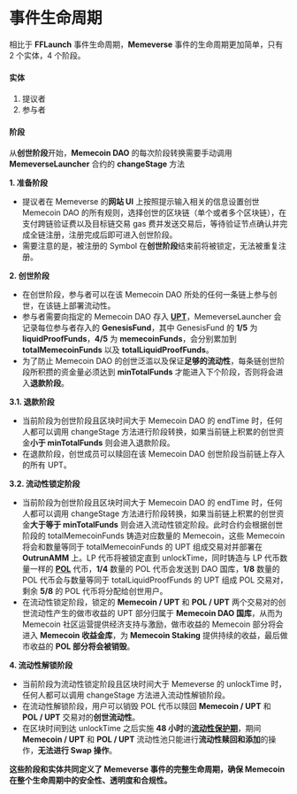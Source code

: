 # 事件生命周期

相比于 **FFLaunch** 事件生命周期，**Memeverse** 事件的生命周期更加简单，只有 2 个实体，4 个阶段。

#### 实体

1. 提议者
2. 参与者

#### 阶段

从**创世阶段**开始，**Memecoin DAO** 的每次阶段转换需要手动调用 **MemeverseLauncher** 合约的 **changeStage** 方法

**1. 准备阶段**

* 提议者在 Memeverse 的**网站 UI** 上按照提示输入相关的信息设置创世 Memecoin DAO 的所有规则，选择创世的区块链（单个或者多个区块链），在支付跨链验证费以及目标链交易 gas 费并发送交易后，等待验证节点确认并完成全链注册，注册完成后即可进入创世阶段。
* 需要注意的是，被注册的 Symbol 在**创世阶段**结束前将被锁定，无法被重复注册。

**2. 创世阶段**

* 在创世阶段，参与者可以在该 Memecoin DAO 所处的任何一条链上参与创世，在该链上部署流动性。
* 参与者需要向指定的 Memecoin DAO 存入 [**UPT**](../../outstake/yield-tokenization/upt/)，MemeverseLauncher 会记录每位参与者存入的 **GenesisFund**，其中 GenesisFund 的 **1/5** 为 **liquidProofFunds**，**4/5** 为 **memecoinFunds**，会分别累加到 **totalMemecoinFunds** 以及 **totalLiquidProofFunds**。
* 为了防止 Memecoin DAO 的创世泛滥以及保证**足够的流动性**，每条链创世阶段所积攒的资金量必须达到 **minTotalFunds** 才能进入下个阶段，否则将会进入**退款阶段**。

**3.1. 退款阶段**

* 当前阶段为创世阶段且区块时间大于 Memecoin DAO 的 endTime 时，任何人都可以调用 changeStage 方法进行阶段转换，如果当前链上积累的创世资金**小于 minTotalFunds** 则会进入退款阶段。
* 在退款阶段，创世成员可以赎回在该 Memecoin DAO 创世阶段当前链上存入的所有 UPT。

**3.2. 流动性锁定阶段**

* 当前阶段为创世阶段且区块时间大于 Memecoin DAO 的 endTime 时，任何人都可以调用 changeStage 方法进行阶段转换，如果当前链上积累的创世资金**大于等于 minTotalFunds** 则会进入流动性锁定阶段。此时合约会根据创世阶段的 totalMemecoinFunds 铸造对应数量的 Memecoin，这些 Memecoin 将会和数量等同于 totalMemecoinFunds 的 UPT 组成交易对并部署在 **OutrunAMM** 上。LP 代币将被锁定直到 unlockTime，同时铸造与 LP 代币数量一样的 [**POL**](../../fflaunch/proof-of-liquidity-token/) 代币，**1/4** 数量的 POL 代币会发送到 DAO 国库，**1/8** 数量的 POL 代币会与数量等同于 totalLiquidProofFunds 的 UPT 组成 POL 交易对，剩余 **5/8** 的 POL 代币将分配给创世用户。
* 在流动性锁定阶段，锁定的 **Memecoin / UPT** 和 **POL / UPT** 两个交易对的创世流动性产生的做市收益的 UPT 部分归属于 **Memecoin DAO 国库**，从而为 Memecoin 社区运营提供经济支持与激励，做市收益的 Memecoin 部分将会进入 **Memecoin 收益金库**，为 **Memecoin Staking** 提供持续的收益，最后做市收益的 **POL 部分将会被销毁**。

**4. 流动性解锁阶段**

* 当前阶段为流动性锁定阶段且区块时间大于 Memeverse 的 unlockTime 时，任何人都可以调用 changeStage 方法进入流动性解锁阶段。
* 在流动性解锁阶段，用户可以销毁 POL 代币以赎回 **Memecoin / UPT** 和 **POL / UPT** 交易对的**创世流动性**。
* 在区块时间到达 unlockTime 之后实施 **48 小时**的[**流动性保护期**](../../fflaunch/proof-of-liquidity-token/#liu-dong-xing-bao-hu-qi)，期间 **Memecoin / UPT** 和 **POL / UPT** 流动性池只能进行**流动性赎回和添加**的操作，**无法进行 Swap 操作**。

**这些阶段和实体共同定义了 Memeverse 事件的完整生命周期，确保 Memecoin 在整个生命周期中的安全性、透明度和合规性。**
